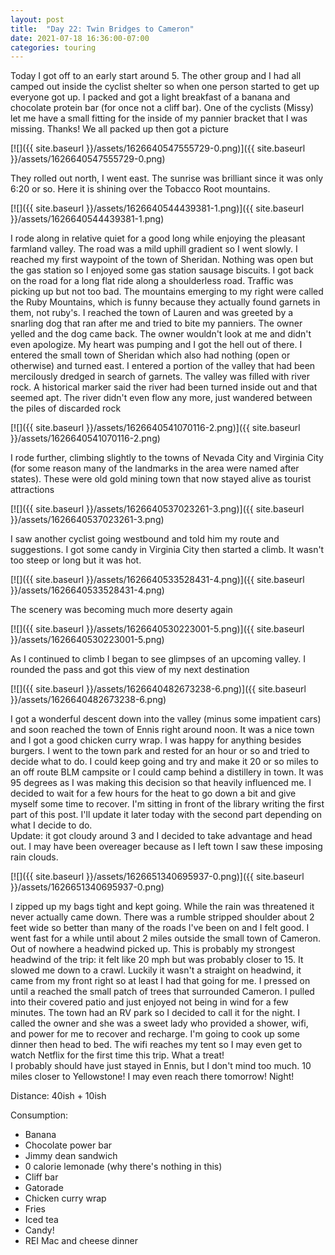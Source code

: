 ```yaml
---
layout: post
title:  "Day 22: Twin Bridges to Cameron"
date: 2021-07-18 16:36:00-07:00
categories: touring
---
```

Today I got off to an early start around 5. The other group and I had all camped out inside the cyclist shelter so when one person started to get up everyone got up. I packed and got a light breakfast of a banana and chocolate protein bar (for once not a cliff bar). One of the cyclists (Missy) let me have a small fitting for the inside of my pannier bracket that I was missing. Thanks! We all packed up then got a picture  

[![]({{ site.baseurl }}/assets/1626640547555729-0.png)]({{ site.baseurl }}/assets/1626640547555729-0.png)
  
They rolled out north, I went east. The sunrise was brilliant since it was only 6:20 or so. Here it is shining over the Tobacco Root mountains.   

[![]({{ site.baseurl }}/assets/1626640544439381-1.png)]({{ site.baseurl }}/assets/1626640544439381-1.png)
  
I rode along in relative quiet for a good long while enjoying the pleasant farmland valley. The road was a mild uphill gradient so I went slowly. I reached my first waypoint of the town of Sheridan. Nothing was open but the gas station so I enjoyed some gas station sausage biscuits. I got back on the road for a long flat ride along a shoulderless road. Traffic was picking up but not too bad. The mountains emerging to my right were called the Ruby Mountains, which is funny because they actually found garnets in them, not ruby's. I reached the town of Lauren and was greeted by a snarling dog that ran after me and tried to bite my panniers. The owner yelled and the dog came back. The owner wouldn't look at me and didn't even apologize. My heart was pumping and I got the hell out of there. I entered the small town of Sheridan which also had nothing (open or otherwise) and turned east. I entered a portion of the valley that had been mercilously dredged in search of garnets. The valley was filled with river rock. A historical marker said the river had been turned inside out and that seemed apt. The river didn't even flow any more, just wandered between the piles of discarded rock  

[![]({{ site.baseurl }}/assets/1626640541070116-2.png)]({{ site.baseurl }}/assets/1626640541070116-2.png)
  
I rode further, climbing slightly to the towns of Nevada City and Virginia City (for some reason many of the landmarks in the area were named after states). These were old gold mining town that now stayed alive as tourist attractions  

[![]({{ site.baseurl }}/assets/1626640537023261-3.png)]({{ site.baseurl }}/assets/1626640537023261-3.png)
  
I saw another cyclist going westbound and told him my route and suggestions. I got some candy in Virginia City then started a climb. It wasn't too steep or long but it was hot.   

[![]({{ site.baseurl }}/assets/1626640533528431-4.png)]({{ site.baseurl }}/assets/1626640533528431-4.png)
  
The scenery was becoming much more deserty again  

[![]({{ site.baseurl }}/assets/1626640530223001-5.png)]({{ site.baseurl }}/assets/1626640530223001-5.png)
  
As I continued to climb I began to see glimpses of an upcoming valley. I rounded the pass and got this view of my next destination  

[![]({{ site.baseurl }}/assets/1626640482673238-6.png)]({{ site.baseurl }}/assets/1626640482673238-6.png)
  
I got a wonderful descent down into the valley (minus some impatient cars) and soon reached the town of Ennis right around noon. It was a nice town and I got a good chicken curry wrap. I was happy for anything besides burgers. I went to the town park and rested for an hour or so and tried to decide what to do. I could keep going and try and make it 20 or so miles to an off route BLM campsite or I could camp behind a distillery in town. It was 95 degrees as I was making this decision so that heavily influenced me. I decided to wait for a few hours for the heat to go down a bit and give myself some time to recover. I'm sitting in front of the library writing the first part of this post. I'll update it later today with the second part depending on what I decide to do.  
Update: it got cloudy around 3 and I decided to take advantage and head out. I may have been overeager because as I left town I saw these imposing rain clouds.   

[![]({{ site.baseurl }}/assets/1626651340695937-0.png)]({{ site.baseurl }}/assets/1626651340695937-0.png)
  
I zipped up my bags tight and kept going. While the rain was threatened it never actually came down. There was a rumble stripped shoulder about 2 feet wide so better than many of the roads I've been on and I felt good. I went fast for a while until about 2 miles outside the small town of Cameron. Out of nowhere a headwind picked up. This is probably my strongest headwind of the trip: it felt like 20 mph but was probably closer to 15. It slowed me down to a crawl. Luckily it wasn't a straight on headwind, it came from my front right so at least I had that going for me. I pressed on until a reached the small patch of trees that surrounded Cameron. I pulled into their covered patio and just enjoyed not being in wind for a few minutes. The town had an RV park so I decided to call it for the night. I called the owner and she was a sweet lady who provided a shower, wifi, and power for me to recover and recharge. I'm going to cook up some dinner then head to bed. The wifi reaches my tent so I may even get to watch Netflix for the first time this trip. What a treat!  
I probably should have just stayed in Ennis, but I don't mind too much. 10 miles closer to Yellowstone! I may even reach there tomorrow! Night!  

Distance: 40ish + 10ish

Consumption:
- Banana
- Chocolate power bar
- Jimmy dean sandwich
- 0 calorie lemonade (why there's nothing in this)
- Cliff bar
- Gatorade
- Chicken curry wrap
- Fries
- Iced tea
- Candy!
- REI Mac and cheese dinner
